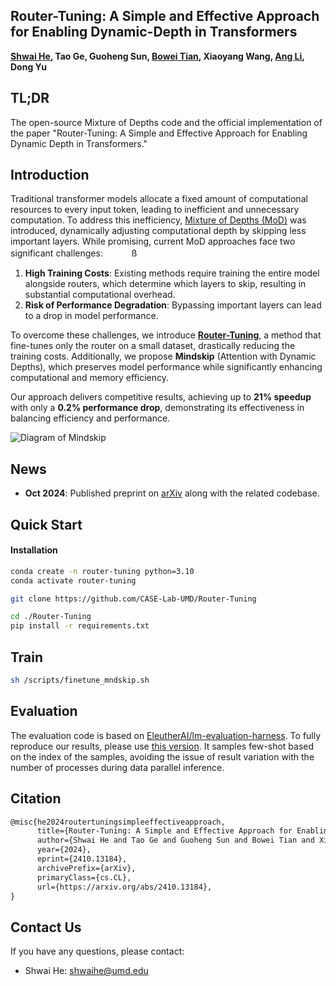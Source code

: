 ## Router-Tuning: A Simple and Effective Approach for Enabling Dynamic-Depth in Transformers

**[Shwai He](https://shwai-he.github.io/), Tao Ge, Guoheng Sun, [Bowei Tian](https://bowei.netlify.app/#about), Xiaoyang Wang, [Ang Li](https://www.ang-li.com/), Dong Yu**

## TL;DR
The open-source Mixture of Depths code and the official implementation of the paper "Router-Tuning: A Simple and Effective Approach for Enabling Dynamic Depth in Transformers."


## Introduction

Traditional transformer models allocate a fixed amount of computational resources to every input token, leading to inefficient and unnecessary computation. To address this inefficiency, [Mixture of Depths (MoD)](https://arxiv.org/abs/2404.02258) was introduced, dynamically adjusting computational depth by skipping less important layers. While promising, current MoD approaches face two significant challenges:
　　　ß
1. **High Training Costs**: Existing methods require training the entire model alongside routers, which determine which layers to skip, resulting in substantial computational overhead.
2. **Risk of Performance Degradation**: Bypassing important layers can lead to a drop in model performance.

To overcome these challenges, we introduce [**Router-Tuning**](https://arxiv.org/abs/2410.13184), a method that fine-tunes only the router on a small dataset, drastically reducing the training costs. Additionally, we propose **Mindskip** (Attention with Dynamic Depths), which preserves model performance while significantly enhancing computational and memory efficiency. 

Our approach delivers competitive results, achieving up to **21% speedup** with only a **0.2% performance drop**, demonstrating its effectiveness in balancing efficiency and performance.

![Diagram of Mindskip](mindskip.svg)


## News

- **Oct 2024**: Published preprint on [arXiv](https://arxiv.org/abs/2410.13184) along with the related codebase.

## Quick Start

#### Installation

```bash
conda create -n router-tuning python=3.10
conda activate router-tuning

git clone https://github.com/CASE-Lab-UMD/Router-Tuning

cd ./Router-Tuning
pip install -r requirements.txt
```


## Train

```bash
sh /scripts/finetune_mndskip.sh
```

## Evaluation 

The evaluation code is based on [EleutherAI/lm-evaluation-harness](https://github.com/EleutherAI/lm-evaluation-harness). To fully reproduce our results, please use [this version](https://github.com/s1ghhh/lm-evaluation-harness). It samples few-shot based on the index of the samples, avoiding the issue of result variation with the number of processes during data parallel inference.

## Citation

```latex
@misc{he2024routertuningsimpleeffectiveapproach,
      title={Router-Tuning: A Simple and Effective Approach for Enabling Dynamic-Depth in Transformers}, 
      author={Shwai He and Tao Ge and Guoheng Sun and Bowei Tian and Xiaoyang Wang and Ang Li and Dong Yu},
      year={2024},
      eprint={2410.13184},
      archivePrefix={arXiv},
      primaryClass={cs.CL},
      url={https://arxiv.org/abs/2410.13184}, 
}
```


## Contact Us

If you have any questions, please contact:

- Shwai He: shwaihe@umd.edu